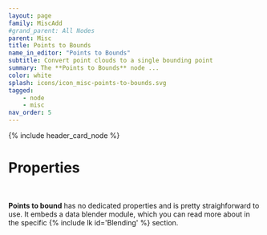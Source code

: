 ```yaml
---
layout: page
family: MiscAdd
#grand_parent: All Nodes
parent: Misc
title: Points to Bounds
name_in_editor: "Points to Bounds"
subtitle: Convert point clouds to a single bounding point
summary: The **Points to Bounds** node ...
color: white
splash: icons/icon_misc-points-to-bounds.svg
tagged:
    - node
    - misc
nav_order: 5
---
```


{% include header_card_node %}

# Properties
<br>

**Points to bound** has no dedicated properties and is pretty straighforward to use.
It embeds a data blender module, which you can read more about in the specific {% include lk id='Blending' %} section.